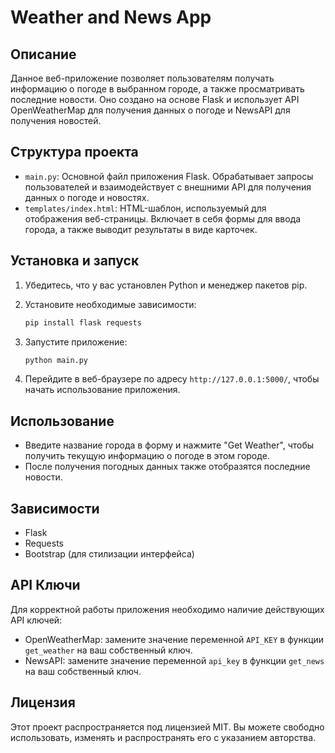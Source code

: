 # Weather and News App

## Описание

Данное веб-приложение позволяет пользователям получать информацию о погоде в выбранном городе, а также просматривать последние новости. Оно создано на основе Flask и использует API OpenWeatherMap для получения данных о погоде и NewsAPI для получения новостей.

## Структура проекта

- `main.py`: Основной файл приложения Flask. Обрабатывает запросы пользователей и взаимодействует с внешними API для получения данных о погоде и новостях.
- `templates/index.html`: HTML-шаблон, используемый для отображения веб-страницы. Включает в себя формы для ввода города, а также выводит результаты в виде карточек.

## Установка и запуск

1. Убедитесь, что у вас установлен Python и менеджер пакетов pip.

2. Установите необходимые зависимости:
   ```bash
   pip install flask requests
   ```

3. Запустите приложение:
   ```bash
   python main.py
   ```

4. Перейдите в веб-браузере по адресу `http://127.0.0.1:5000/`, чтобы начать использование приложения.

## Использование

- Введите название города в форму и нажмите "Get Weather", чтобы получить текущую информацию о погоде в этом городе.
- После получения погодных данных также отобразятся последние новости.

## Зависимости

- Flask
- Requests
- Bootstrap (для стилизации интерфейса)

## API Ключи

Для корректной работы приложения необходимо наличие действующих API ключей:
- OpenWeatherMap: замените значение переменной `API_KEY` в функции `get_weather` на ваш собственный ключ.
- NewsAPI: замените значение переменной `api_key` в функции `get_news` на ваш собственный ключ.

## Лицензия

Этот проект распространяется под лицензией MIT. Вы можете свободно использовать, изменять и распространять его с указанием авторства.
